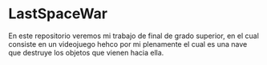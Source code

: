 # LastSpaceWar

En este repositorio veremos mi trabajo de final de grado superior, en el cual consiste en un videojuego hehco por mi plenamente el cual es una nave que destruye los objetos que vienen hacia ella.
